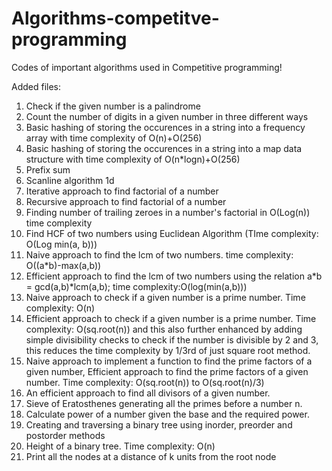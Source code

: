 # Algorithms-competitve-programming
Codes of important algorithms used in Competitive programming!

Added files:

1. Check if the given number is a palindrome
2. Count the number of digits in a given number in three different ways
3. Basic hashing of storing the occurences in a string into a frequency array with time complexity of O(n)+O(256)
4. Basic hashing of storing the occurences in a string into a map data structure with time complexity of O(n*logn)+O(256)
5. Prefix sum
6. Scanline algorithm 1d
7. Iterative approach to find factorial of a number
8. Recursive approach to find factorial of a number
9. Finding number of trailing zeroes in a number's factorial in O(Log(n)) time complexity
10. Find HCF of two numbers using Euclidean Algorithm (TIme complexity: O(Log min(a, b)))
11. Naive approach to find the lcm of two numbers. time complexity: O((a*b)-max(a,b))
12. Efficient approach to find the lcm of two numbers using the relation a*b = gcd(a,b)*lcm(a,b); time complexity:O(log(min(a,b)))
13. Naive approach to check if a given number is a prime number. Time complexity: O(n)
14. Efficient approach to check if a given number is a prime number. Time complexity: O(sq.root(n)) and this also further enhanced by adding simple divisibility checks to check if the number is divisible by 2 and 3, this reduces the time complexity by 1/3rd of just square root method.
15. Naive approach to implement a function to find the prime factors of a given number, Efficient approach to find the prime factors of a given number. Time complexity: O(sq.root(n)) to O(sq.root(n)/3)
16. An efficient approach to find all divisors of a given number.
17. Sieve of Eratosthenes generating all the primes before a number n.
18. Calculate power of a number given the base and the required power.
19. Creating and traversing a binary tree using inorder, preorder and postorder methods
20. Height of a binary tree. Time complexity: O(n)
21. Print all the nodes at a distance of k units from the root node
